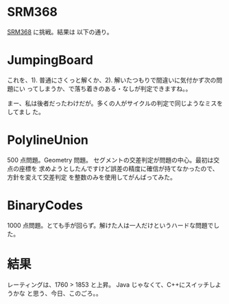 # SRM368

<!--
date: 2007-10-02
-->

[SRM368](http://www.topcoder.com/stat?c=round_overview&rd=10936) に挑戦。結果は
以下の通り。

# JumpingBoard

これを、1). 普通にさくっと解くか、2). 解いたつもりで間違いに気付かず次の問題にい
ってしまうか、で落ち着きのある・なしが判定できますね。。

まー、私は後者だったわけだが。多くの人がサイクルの判定で同じようなミスをしてまし
た。

# PolylineUnion

500 点問題。Geometry 問題。 セグメントの交差判定が問題の中心。最初は交点の座標を
求めようとしたんですけど誤差の精度に確信が持てなかったので、方針を変えて交差判定
を整数のみを使用してがんばってみた。

# BinaryCodes

1000 点問題。とても手が回らず。解けた人は一人だけというハードな問題でした。

# 結果

レーティングは、1760 &gt; 1853 と上昇。 Java じゃなくて、C++にスイッチしようかな
と思う、今日、このごろ。。

